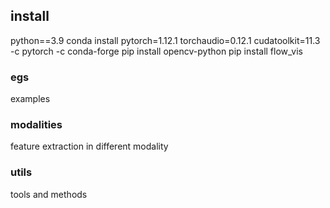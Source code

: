 ## install
python==3.9
conda install pytorch=1.12.1 torchaudio=0.12.1 cudatoolkit=11.3 -c pytorch -c conda-forge
pip install opencv-python
pip install flow_vis

### egs 
  examples

### modalities
  feature extraction in different modality

### utils
  tools and methods